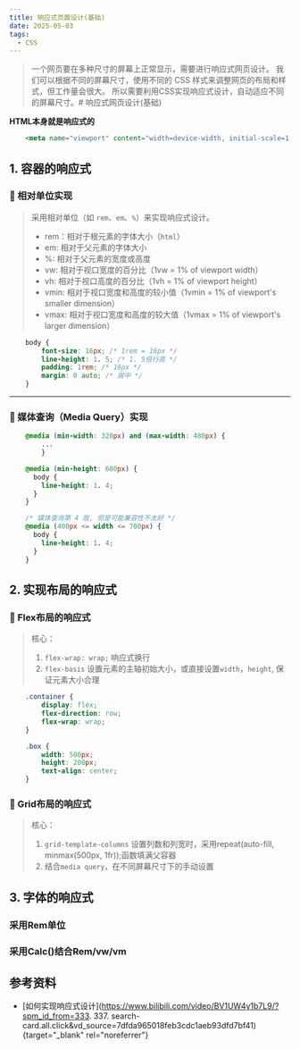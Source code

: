```yaml
---
title: 响应式页面设计(基础)
date: 2025-05-03
tags:
  - CSS
---
```

> 一个网页要在多种尺寸的屏幕上正常显示，需要进行响应式网页设计。
> 我们可以根据不同的屏幕尺寸，使用不同的 CSS 样式来调整网页的布局和样式，但工作量会很大。
> 所以需要利用CSS实现响应式设计，自动适应不同的屏幕尺寸。# 响应式网页设计(基础)


**HTML本身就是响应式的**
```html
    <meta name="viewport" content="width=device-width, initial-scale=1. 0">
```



## 1. 容器的响应式

### 🔅 相对单位实现  
   
> 采用相对单位（如 `rem`、`em`、`%`）来实现响应式设计。   
> - rem：相对于根元素的字体大小（`html`）
> - em: 相对于父元素的字体大小
> - %: 相对于父元素的宽度或高度
> - vw: 相对于视口宽度的百分比（1vw = 1% of viewport width）
> - vh: 相对于视口高度的百分比（1vh = 1% of viewport height）
> - vmin: 相对于视口宽度和高度的较小值（1vmin = 1% of viewport's smaller dimension）
> - vmax: 相对于视口宽度和高度的较大值（1vmax = 1% of viewport's larger dimension）

```css
    body {
        font-size: 16px; /* 1rem = 16px */
        line-height: 1. 5; /* 1. 5倍行高 */
        padding: 1rem; /* 16px */
        margin: 0 auto; /* 居中 */
    }
```

---   


### 🔅 媒体查询（Media Query）实现   
```css
    @media (min-width: 320px) and (max-width: 480px) { 
        ...
        }

    @media (min-height: 600px) { 
      body {
        line-height: 1. 4;
      }
    }

    /* 媒体查询第 4 版, 但是可能兼容性不太好 */
    @media (400px <= width <= 700px) {
      body {
        line-height: 1. 4;
      }
    }
```

## 2. 实现布局的响应式

### 🔅 Flex布局的响应式
   
> 核心：
> 1. `flex-wrap: wrap;` 响应式换行
> 2. `flex-basis` 设置元素的主轴初始大小，或直接设置`width`，`height`, 保证元素大小合理   


```css
    .container {
        display: flex;
        flex-direction: row;
        flex-wrap: wrap;
    }

    .box {
        width: 500px;
        height: 200px;
        text-align: center;
    }
```


### 🔅 Grid布局的响应式
> 核心：
> 1. `grid-template-columns` 设置列数和列宽时，采用repeat(auto-fill, minmax(500px, 1fr));函数填满父容器
> 2. 结合`media query`，在不同屏幕尺寸下的手动设置


## 3. 字体的响应式

### 采用Rem单位

### 采用Calc()结合Rem/vw/vm





## 参考资料
- [如何实现响应式设计](https://www.bilibili.com/video/BV1UW4y1b7L9/?spm_id_from=333. 337. search-card.all.click&vd_source=7dfda965018feb3cdc1aeb93dfd7bf41){target="_blank" rel="noreferrer"}